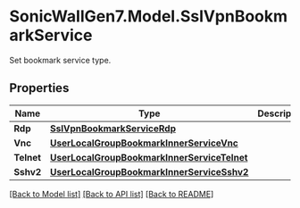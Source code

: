 # SonicWallGen7.Model.SslVpnBookmarkService
Set bookmark service type.

## Properties

Name | Type | Description | Notes
------------ | ------------- | ------------- | -------------
**Rdp** | [**SslVpnBookmarkServiceRdp**](SslVpnBookmarkServiceRdp.md) |  | [optional] 
**Vnc** | [**UserLocalGroupBookmarkInnerServiceVnc**](UserLocalGroupBookmarkInnerServiceVnc.md) |  | [optional] 
**Telnet** | [**UserLocalGroupBookmarkInnerServiceTelnet**](UserLocalGroupBookmarkInnerServiceTelnet.md) |  | [optional] 
**Sshv2** | [**UserLocalGroupBookmarkInnerServiceSshv2**](UserLocalGroupBookmarkInnerServiceSshv2.md) |  | [optional] 

[[Back to Model list]](../README.md#documentation-for-models) [[Back to API list]](../README.md#documentation-for-api-endpoints) [[Back to README]](../README.md)


